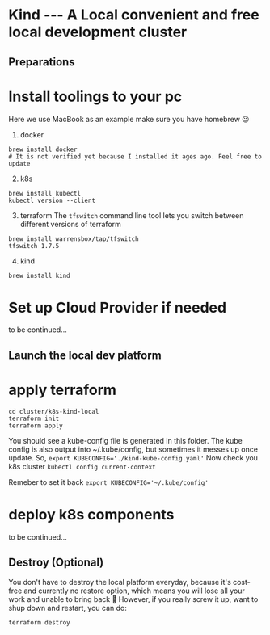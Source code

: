 # Kind --- A Local convenient and free local development cluster

## Preparations

# Install toolings to your pc
Here we use MacBook as an example
make sure you have homebrew :wink:
1. docker
```
brew install docker
# It is not verified yet because I installed it ages ago. Feel free to update
```

2. k8s
```
brew install kubectl
kubectl version --client
```
3. terraform
The `tfswitch` command line tool lets you switch between different versions of terraform
```
brew install warrensbox/tap/tfswitch
tfswitch 1.7.5
```

4. kind
```
brew install kind
```

# Set up Cloud Provider if needed
to be continued...

## Launch the local dev platform

# apply terraform
```
cd cluster/k8s-kind-local
terraform init
terraform apply
```
You should see a kube-config file is generated in this folder. The kube config is also output into ~/.kube/config, but sometimes it messes up once update. So, `export KUBECONFIG='./kind-kube-config.yaml'`
Now check you k8s cluster `kubectl config current-context`

Remeber to set it back `export KUBECONFIG='~/.kube/config'`

# deploy k8s components
to be continued...

## Destroy (Optional)
You don't have to destroy the local platform everyday, because it's cost-free and currently no restore option, which means you will lose all your work and unable to bring back :firecracker:
However, if you really screw it up, want to shup down and restart, you can do:
```
terraform destroy
```